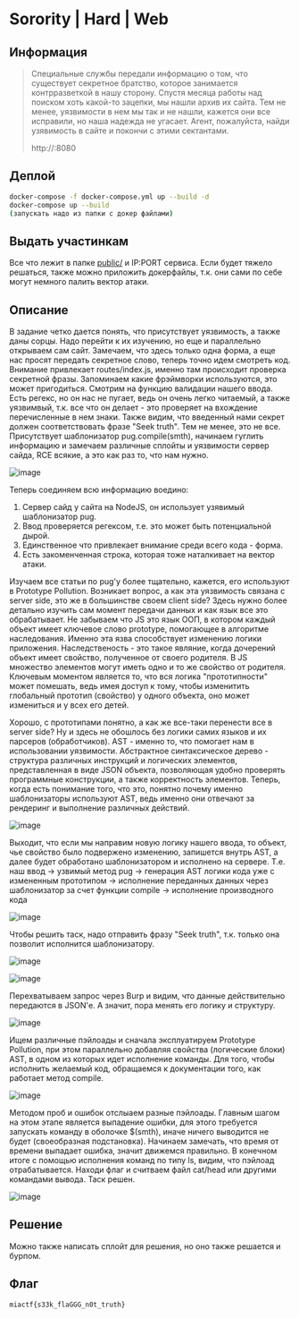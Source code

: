 # Sorority | Hard | Web

## Информация

> Специальные службы передали информацию о том, что существует секретное братство, которое занимается контрразветкой в нашу сторону. Спустя месяца работы над поиском хоть какой-то зацепки, мы нашли архив их сайта. Тем не менее, уязвимости в нем мы так и не нашли, кажется они все исправили, но наша надежда не угасает. Агент, пожалуйста, найди узявимость в сайте и покончи с этими сектантами. 
>
> http://<ip>:8080

## Деплой

```sh
docker-compose -f docker-compose.yml up --build -d
docker-compose up --build
(запускать надо из папки с докер файлами)
```

## Выдать участинкам

Все что лежит в папке [public/](public/) и IP:PORT сервиса. Если будет тяжело решаться, также можно приложить докерфайлы, т.к. они сами по себе могут немного палить вектор атаки.

## Описание
В задание четко дается понять, что присутствует уязвимость, а также даны сорцы. Надо перейти к их изучению, но еще и параллельно открываем сам сайт. Замечаем, что здесь только одна форма, а еще нас просят передать секретное слово, теперь точно идем смотреть код. Внимание привлекает routes/index.js, именно там происходит проверка секретной фразы. Запоминаем какие фрэймворки используются, это может пригодиться. Смотрим на функцию валидации нашего ввода. Есть регекс, но он нас не пугает, ведь он очень легко читаемый, а также уязвимвый, т.к. все что он делает - это проверяет на вхождение перечисленные в нем знаки. Также видим, что введенный нами секрет должен соответствовать фразе "Seek truth". Тем не менее, это не все. Присутствует шаблонизатор pug.compile(smth), начинаем гуглить информацию и замечаем различные сплойты и уязвимости сервер сайда, RCE всякие, а это как раз то, что нам нужно.

![image](images/1.png)


Теперь соединяем всю информацию воедино:
1) Сервер сайд у сайта на NodeJS, он использует узявимый шаблонизатор pug.
2) Ввод проверяется регексом, т.е. это может быть потенциальной дырой.
3) Единственное что привлекает внимание среди всего кода - форма.
4) Есть закоменченная строка, которая тоже наталкивает на вектор атаки. 


Изучаем все статьи по pug'у более тщательно, кажется, его используют в Prototype Pollution. Возникает вопрос, а как эта уязвимость связана с server side, это же в большинстве своем client side? Здесь нужно более детально изучить сам момент передачи данных и как язык все это обрабатывает. Не забываем что JS это язык ООП, в котором каждый объект имеет ключевое слово prototype, помогающее в алгоритме наследования. Именно эта язва способствует изменению логики приложения. Наследственость - это такое являние, когда дочерений объект имеет свойство, полученное от своего родителя. В JS множество элементов могут иметь одно и то же свойство от родителя. Ключевым моментом является то, что вся логика "прототипности" может помешать, ведь имея доступ к тому, чтобы изменитить глобальный прототип (свойство) у одного объекта, оно может измениться и у всех его детей.


Хорошо, с прототипами понятно, а как же все-таки перенести все в server side? Ну и здесь не обошлось без логики самих языков и их парсеров (обработчиков). AST - именно то, что помогает нам в использовании уязвимости. Абстрактное синтаксическое дерево - структура различных инструкций и логических элементов, представленная в виде JSON объекта, позволяющая удобно проверять программные конструкции, а также корректность элементов. Теперь, когда есть понимание того, что это, понятно почему именно шаблонизаторы используют AST, ведь именно они отвечают за рендеринг и выполнение различных действий.

![image](images/2.png)


Выходит, что если мы направим новую логику нашего ввода, то объект, чье свойство было подвержено изменению, запишется внутрь AST, а далее будет обработано шаблонизатором и исполнено на сервере. Т.е. наш ввод -> узвимый метод pug -> генерация AST логики кода уже с измененным прототипом -> исполнение переданных данных через шаблонизатор за счет функции compile -> исполнение производного кода 

![image](images/3.png)


Чтобы решить таск, надо отправить фразу "Seek truth", т.к. только она позволит исполнится шаблонизатору.

![image](images/4.png)

![image](images/5.png)


Перехватываем запрос через Burp и видим, что данные действительно передаются в JSON'е. А значит, пора менять его логику и структуру. 

![image](images/6.png)


Ищем различные пэйлоады и сначала эксплуатируем Prototype Pollution, при этом параллельно добавляя свойства (логические блоки) AST, в одном из которых идет исполнение команды. Для того, чтобы исполнить желаемый код, обращаемся к документации того, как работает метод compile.

![image](images/7.png)


Методом проб и ошибок отслыаем разные пэйлоады. Главным шагом на этом этапе является выпадение ошибки, для этого требуется запускать команду в оболочке $(smth), иначе ничего выводится не будет (своеобразная подстановка). Начинаем замечать, что время от времени выпадает ошибка, значит движемся правильно. В конечном итоге с помощью исполнения команд по типу ls, видим, что пэйлоад отрабатывается. Находи флаг и считваем файл cat/head или другими командами вывода. Таск решен. 

![image](images/8.png)


## Решение

Можно также написать сплойт для решения, но оно также решается и бурпом.

## Флаг

`miactf{s33k_flaGGG_n0t_truth}`

